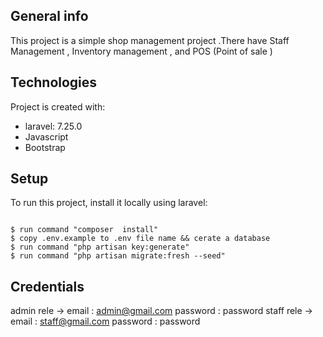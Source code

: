 ## General info
This project is a simple shop management project .There have Staff Management , Inventory management , and POS (Point of sale )
	
## Technologies
Project is created with:
* laravel: 7.25.0
* Javascript
* Bootstrap
	
## Setup
To run this project, install it locally using laravel:

```

$ run command "composer  install"
$ copy .env.example to .env file name && cerate a database 
$ run command "php artisan key:generate"
$ run command "php artisan migrate:fresh --seed"
```

## Credentials 
admin rele -> email : admin@gmail.com
            password : password
staff rele -> email : staff@gmail.com
            password : password
